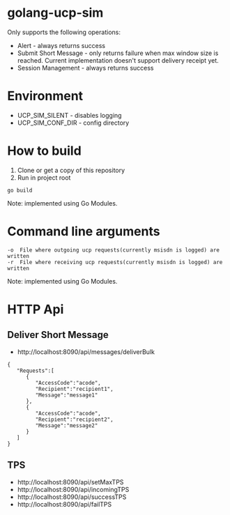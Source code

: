 # golang-ucp-sim

Only supports the following operations:
* Alert - always returns success
* Submit Short Message - only returns failure when max window size is reached. Current implementation doesn't support delivery receipt yet.
* Session Management - always returns success

# Environment

* UCP_SIM_SILENT - disables logging
* UCP_SIM_CONF_DIR - config directory

# How to build 
1. Clone or get a copy of this repository
2. Run in project root
```
go build 
```

Note: implemented using Go Modules.

# Command line arguments
 ```
-o	File where outgoing ucp requests(currently msisdn is logged) are written
-r	File where receiving ucp requests(currently msisdn is logged) are written 
```


Note: implemented using Go Modules.

# HTTP Api

## Deliver Short Message
* http://localhost:8090/api/messages/deliverBulk

```
{
   "Requests":[  
      {  
         "AccessCode":"acode",  
         "Recipient":"recipient1",  
         "Message":"message1"  
      },  
      {  
         "AccessCode":"acode",  
         "Recipient":"recipient2",  
         "Message":"message2"  
      }  
   ]
}
```

## TPS

* http://localhost:8090/api/setMaxTPS
* http://localhost:8090/api/incomingTPS
* http://localhost:8090/api/successTPS
* http://localhost:8090/api/failTPS
